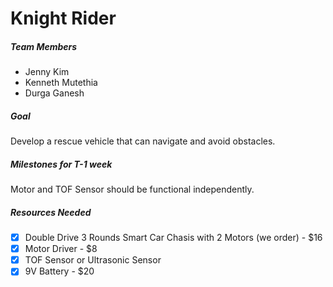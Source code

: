 # Knight Rider

##### Team Members

- Jenny Kim
- Kenneth Mutethia
- Durga Ganesh

##### Goal

Develop a rescue vehicle that can navigate and avoid obstacles.

##### Milestones for T-1 week

Motor and TOF Sensor should be functional independently.

##### Resources Needed

- [x] Double Drive 3 Rounds Smart Car Chasis with 2 Motors (we order) - $16
- [x] Motor Driver - $8
- [x] TOF Sensor or Ultrasonic Sensor
- [x] 9V Battery - $20
